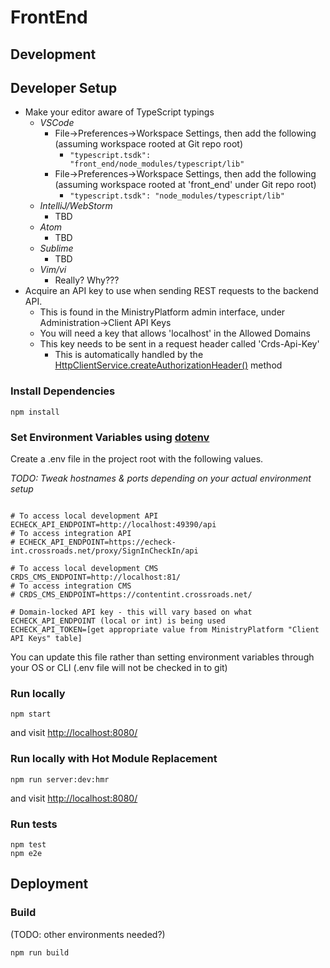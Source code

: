 # FrontEnd

## Development

## Developer Setup
* Make your editor aware of TypeScript typings
  * _VSCode_
    * File->Preferences->Workspace Settings, then add the following (assuming workspace rooted at Git repo root)
      * `"typescript.tsdk": "front_end/node_modules/typescript/lib"`
    * File->Preferences->Workspace Settings, then add the following (assuming workspace rooted at 'front_end' under Git repo root)
      * `"typescript.tsdk": "node_modules/typescript/lib"`
  * _IntelliJ/WebStorm_
    * TBD
  * _Atom_
    * TBD
  * _Sublime_
    * TBD
  * _Vim/vi_
    * Really? Why???
* Acquire an API key to use when sending REST requests to the backend API.
  * This is found in the MinistryPlatform admin interface, under Administration->Client API Keys
  * You will need a key that allows 'localhost' in the Allowed Domains
  * This key needs to be sent in a request header called 'Crds-Api-Key'
    * This is automatically handled by the [HttpClientService.createAuthorizationHeader()](src/app/shared/services/http-client.service.ts#L34) method 

### Install Dependencies
```
npm install
```

### Set Environment Variables using [dotenv](https://github.com/bkeepers/dotenv)

Create a .env file in the project root with the following values.

_TODO: Tweak hostnames & ports depending on your actual environment setup_
```

# To access local development API
ECHECK_API_ENDPOINT=http://localhost:49390/api
# To access integration API
# ECHECK_API_ENDPOINT=https://echeck-int.crossroads.net/proxy/SignInCheckIn/api

# To access local development CMS
CRDS_CMS_ENDPOINT=http://localhost:81/
# To access integration CMS
# CRDS_CMS_ENDPOINT=https://contentint.crossroads.net/

# Domain-locked API key - this will vary based on what ECHECK_API_ENDPOINT (local or int) is being used
ECHECK_API_TOKEN=[get appropriate value from MinistryPlatform "Client API Keys" table]
```

You can update this file rather than setting environment variables through your OS or CLI (.env file will not be checked in to git)

### Run locally

```
npm start
```

and visit [http://localhost:8080/](http://localhost:8080/)


### Run locally with Hot Module Replacement

```
npm run server:dev:hmr

```

and visit [http://localhost:8080/](http://localhost:8080/)

### Run tests

```
npm test
npm e2e
```

## Deployment

### Build

(TODO: other environments needed?)
```
npm run build
```
